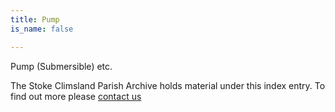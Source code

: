 ```yaml
---
title: Pump
is_name: false

---
```


Pump (Submersible) etc.


The Stoke Climsland Parish Archive holds material under this index entry. To find out more please [contact us](/contact/)
